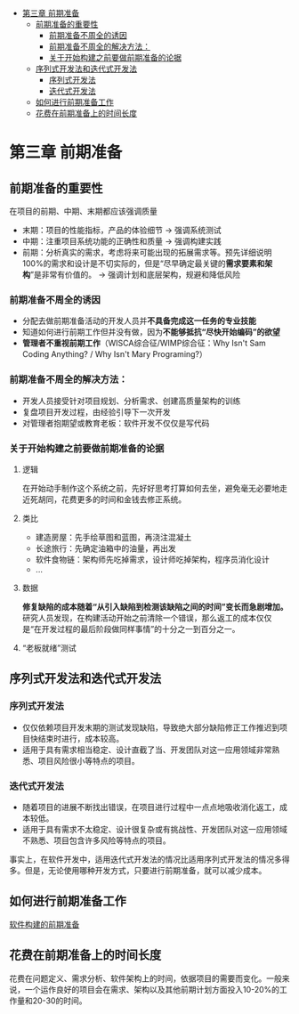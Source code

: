 <!-- TOC -->

- [第三章 前期准备](#第三章-前期准备)
    - [前期准备的重要性](#前期准备的重要性)
        - [前期准备不周全的诱因](#前期准备不周全的诱因)
        - [前期准备不周全的解决方法：](#前期准备不周全的解决方法)
        - [关于开始构建之前要做前期准备的论据](#关于开始构建之前要做前期准备的论据)
    - [序列式开发法和迭代式开发法](#序列式开发法和迭代式开发法)
        - [序列式开发法](#序列式开发法)
        - [迭代式开发法](#迭代式开发法)
    - [如何进行前期准备工作](#如何进行前期准备工作)
    - [花费在前期准备上的时间长度](#花费在前期准备上的时间长度)

# 第三章 前期准备

## 前期准备的重要性
在项目的前期、中期、末期都应该强调质量
- 末期：项目的性能指标，产品的体验细节 -> 强调系统测试
- 中期：注重项目系统功能的正确性和质量 → 强调构建实践
- 前期：分析真实的需求，考虑将来可能出现的拓展需求等。预先详细说明100%的需求和设计是不切实际的，但是“尽早确定最关键的**需求要素和架构**”是非常有价值的。 -> 强调计划和底层架构，规避和降低风险
### 前期准备不周全的诱因
- 分配去做前期准备活动的开发人员并**不具备完成这一任务的专业技能**
- 知道如何进行前期工作但并没有做，因为**不能够抵抗“尽快开始编码”的欲望**
- **管理者不重视前期工作**（WISCA综合征/WIMP综合征：Why Isn't Sam Coding Anything? / Why Isn't Mary Programing?）

### 前期准备不周全的解决方法：
- 开发人员接受针对项目规划、分析需求、创建高质量架构的训练
- 复盘项目开发过程，由经验引导下一次开发
- 对管理者抱期望或教育老板：软件开发不仅仅是写代码

### 关于开始构建之前要做前期准备的论据
1. 逻辑
    
    在开始动手制作这个系统之前，先好好思考打算如何去坐，避免毫无必要地走近死胡同，花费更多的时间和金钱去修正系统。
2. 类比
    - 建造房屋：先手绘草图和蓝图，再浇注混凝土
    - 长途旅行：先确定油箱中的油量，再出发
    - 软件食物链：架构师先吃掉需求，设计师吃掉架构，程序员消化设计
    - ...
3. 数据

    **修复缺陷的成本随着“从引入缺陷到检测该缺陷之间的时间”变长而急剧增加。** 研究人员发现，在构建活动开始之前清除一个错误，那么返工的成本仅仅是“在开发过程的最后阶段做同样事情”的十分之一到百分之一。
4. “老板就绪”测试

## 序列式开发法和迭代式开发法
### 序列式开发法
- 仅仅依赖项目开发末期的测试发现缺陷，导致绝大部分缺陷修正工作推迟到项目快结束时进行，成本较高。
- 适用于具有需求相当稳定、设计直截了当、开发团队对这一应用领域非常熟悉、项目风险很小等特点的项目。

### 迭代式开发法
- 随着项目的进展不断找出错误，在项目进行过程中一点点地吸收消化返工，成本较低。
- 适用于具有需求不太稳定、设计很复杂或有挑战性、开发团队对这一应用领域不熟悉、项目包含许多风险等特点的项目。

事实上，在软件开发中，适用迭代式开发法的情况比适用序列式开发法的情况多得多。但是，无论使用哪种开发方式，只要进行前期准备，就可以减少成本。

## 如何进行前期准备工作
[软件构建的前期准备](https://blog.csdn.net/u013105439/article/details/53416123?ops_request_misc=%257B%2522request%255Fid%2522%253A%2522164837034016780255268892%2522%252C%2522scm%2522%253A%252220140713.130102334.pc%255Fall.%2522%257D&request_id=164837034016780255268892&biz_id=0&utm_medium=distribute.pc_search_result.none-task-blog-2~all~first_rank_ecpm_v1~rank_v31_ecpm-17-53416123.142^v5^pc_search_result_control_group,143^v6^control&utm_term=%E5%A6%82%E4%BD%95%E5%81%9A%E5%A5%BD%E5%89%8D%E6%9C%9F%E5%87%86%E5%A4%87+%E8%BD%AF%E4%BB%B6%E5%BC%80%E5%8F%91&spm=1018.2226.3001.4187)

## 花费在前期准备上的时间长度
花费在问题定义、需求分析、软件架构上的时间，依据项目的需要而变化。一般来说，一个运作良好的项目会在需求、架构以及其他前期计划方面投入10-20%的工作量和20-30的时间。